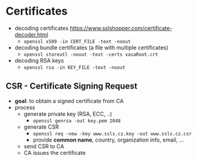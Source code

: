 # Certificates

- decoding certificates https://www.sslshopper.com/certificate-decoder.html
    - `openssl x509 -in CERT_FILE -text -noout`
- decoding bundle certificates (a file with multiple certificates)
    - `openssl storeutl -noout -text -certs vasaRoot.crt`
- decoding RSA keys
    - `openssl rsa -in KEY_FILE -text -noout`

## CSR - Certificate Signing Request

- **goal**: to obtain a signed certificate from CA
- process
    - generate private key (RSA, ECC, ..)
        - `openssl genrsa -out key.pem 2048`
    - generate CSR
        - `openssl req -new -key www.ssls.cz.key -out www.ssls.cz.csr`
        - provide **common name**, country, organization info, email, ...
    - send CSR to CA
    - CA issues the certificate